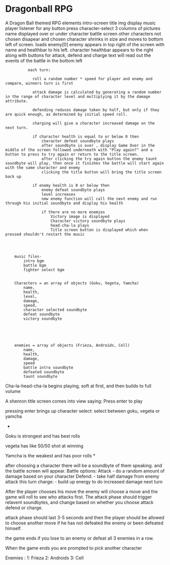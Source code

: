 # Dragonball RPG
A Dragon Ball themed RPG
    elements
            intro-screen
                title img display
                music player
                listener for any button press
            character-select
                3 columns of pictures
                name displayed over or under character
            battle screen
                other characters not chosen disapear and chosen character shrinks in size and moves to bottom left of screen. 
                loads enemy[0]
                enemy appears in top right of the screen with name and healthbar to his left. 
                character healthbar appears to the right along with buttons for attack, defend and charge
                text will read out the events of the battle in the bottom left 


              each turn:

                roll a random number * speed for player and enemy and compare, winners turn is first

                attack damage is calculated by generating a random number in the range of character level and multiplying it by the damage attribute.

                defending reduces damage taken by half, but only if they are quick enough, as determined by initial speed roll.

                charging will give a character increased damage on the next turn. 

                if character health is equal to or below 0 then
                    character defeat soundbyte plays
                    after soundbyte is over , display Game Over in the middle of the screen followed underneath with "Play again?" and a button to press to try again or return to the title screen.
                    after clicking the try again button the enemy taunt soundbyte will play, then once it finishes the battle will start again with the same character and enemy
                    clicking the title button will bring the title screen back up

                if enemy health is 0 or below then
                    enemy defeat soundbyte plays
                    level increases
                    new enemy function will call the next enemy and run through his initial soundbyte and display his health

                    if there are no more enemies 
                        Victory image is displayed
                        Character victory soundbyte plays
                        head-cha-la plays 
                        Title screen button is displayed which when pressed shouldn't restart the music
                    

                     
                                    
        music files-
            intro bgm
            battle bgm
            fighter select bgm
            

        Characters = an array of objects (Goku, Vegeta, Yamcha)
            name,
            health,
            level,
            damage,
            speed,
            character selected soundbyte
            defeat soundbyte
            victory soundbyte





        enemies = array of objects (Frieza, Androids, Cell)
            name,
            health,
            damage,
            speed
            battle intro soundbyte
            defeated soundbyte
            taunt soundbyte

Cha-la-head-cha-la begins playing, soft at first, and then builds to full volume

A shenron title screen comes into view saying: Press enter to play

pressing enter brings up character select:
select between goku, vegeta or yamcha

*
Goku is strongest and has best rolls

vegeta has like 50/50 shot at winning

Yamcha is the weakest and has poor rolls
*

after choosing a character there will be a soundbyte of them speaking. and the battle screen will appear.
Battle options:
    Attack - do a random amount of damage based on your character
    Defend: - take half damage from enemy attack this turn
    charge: - build up energy to do increased damage next turn

After the player chooses his move the enemy will choose a move and the game will roll to see who attacks first. 
The attack phase should trigger relavent soundbytes, and change based on whether you choose attack defend or charge. 

attack phase should last 3-5 seconds and then the player should be allowed to choose another move if he has not defeated the enemy or been defeated himself. 

the game ends if you lose to an enemy or defeat all 3 enemies in a row. 

When the game ends you are prompted to pick another character


Enemies : 
    1: Frieza
    2: Androids
    3: Cell

